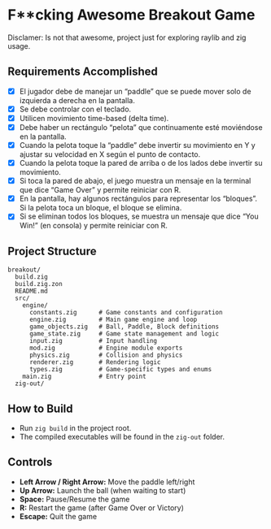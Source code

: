 # F**cking Awesome Breakout Game

Disclamer: Is not that awesome, project just for exploring raylib and zig usage.

## Requirements Accomplished

- [x] El jugador debe de manejar un “paddle” que se puede mover solo de izquierda a derecha en la pantalla.
- [x] Se debe controlar con el teclado.
- [x] Utilicen movimiento time-based (delta time).
- [x] Debe haber un rectángulo “pelota” que continuamente esté moviéndose en la pantalla.
- [x] Cuando la pelota toque la “paddle” debe invertir su movimiento en Y y ajustar su velocidad en X según el punto de contacto.
- [x] Cuando la pelota toque la pared de arriba o de los lados debe invertir su movimiento.
- [x] Si toca la pared de abajo, el juego muestra un mensaje en la terminal que dice “Game Over” y permite reiniciar con R.
- [x] En la pantalla, hay algunos rectángulos para representar los “bloques”. Si la pelota toca un bloque, el bloque se elimina.
- [x] Si se eliminan todos los bloques, se muestra un mensaje que dice “You Win!” (en consola) y permite reiniciar con R.

## Project Structure

```
breakout/
  build.zig
  build.zig.zon
  README.md
  src/
    engine/
      constants.zig      # Game constants and configuration
      engine.zig         # Main game engine and loop
      game_objects.zig   # Ball, Paddle, Block definitions
      game_state.zig     # Game state management and logic
      input.zig          # Input handling
      mod.zig            # Engine module exports
      physics.zig        # Collision and physics
      renderer.zig       # Rendering logic
      types.zig          # Game-specific types and enums
    main.zig             # Entry point
  zig-out/
```

## How to Build

- Run `zig build` in the project root.
- The compiled executables will be found in the `zig-out` folder.

## Controls

- **Left Arrow / Right Arrow:** Move the paddle left/right
- **Up Arrow:** Launch the ball (when waiting to start)
- **Space:** Pause/Resume the game
- **R:** Restart the game (after Game Over or Victory)
- **Escape:** Quit the game